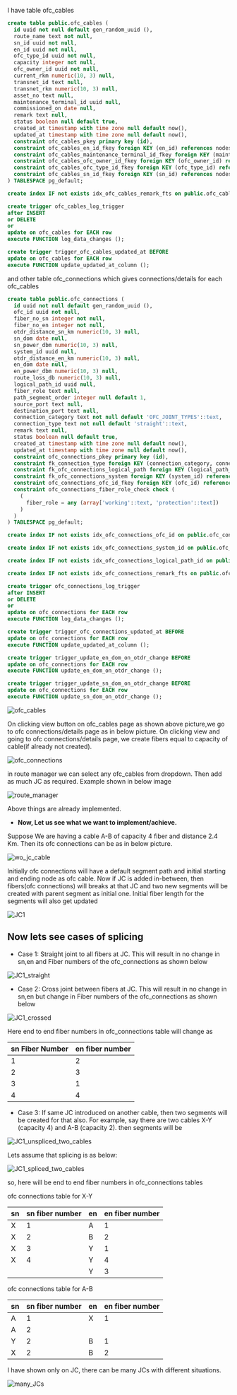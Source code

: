 I have table ofc_cables

```sql
create table public.ofc_cables (
  id uuid not null default gen_random_uuid (),
  route_name text not null,
  sn_id uuid not null,
  en_id uuid not null,
  ofc_type_id uuid not null,
  capacity integer not null,
  ofc_owner_id uuid not null,
  current_rkm numeric(10, 3) null,
  transnet_id text null,
  transnet_rkm numeric(10, 3) null,
  asset_no text null,
  maintenance_terminal_id uuid null,
  commissioned_on date null,
  remark text null,
  status boolean null default true,
  created_at timestamp with time zone null default now(),
  updated_at timestamp with time zone null default now(),
  constraint ofc_cables_pkey primary key (id),
  constraint ofc_cables_en_id_fkey foreign KEY (en_id) references nodes (id),
  constraint ofc_cables_maintenance_terminal_id_fkey foreign KEY (maintenance_terminal_id) references maintenance_areas (id),
  constraint ofc_cables_ofc_owner_id_fkey foreign KEY (ofc_owner_id) references lookup_types (id),
  constraint ofc_cables_ofc_type_id_fkey foreign KEY (ofc_type_id) references lookup_types (id),
  constraint ofc_cables_sn_id_fkey foreign KEY (sn_id) references nodes (id)
) TABLESPACE pg_default;

create index IF not exists idx_ofc_cables_remark_fts on public.ofc_cables using gin (to_tsvector('english'::regconfig, remark)) TABLESPACE pg_default;

create trigger ofc_cables_log_trigger
after INSERT
or DELETE
or
update on ofc_cables for EACH row
execute FUNCTION log_data_changes ();

create trigger trigger_ofc_cables_updated_at BEFORE
update on ofc_cables for EACH row
execute FUNCTION update_updated_at_column ();
```

and other table ofc_connections which gives connections/details for each ofc_cables

```sql
create table public.ofc_connections (
  id uuid not null default gen_random_uuid (),
  ofc_id uuid not null,
  fiber_no_sn integer not null,
  fiber_no_en integer not null,
  otdr_distance_sn_km numeric(10, 3) null,
  sn_dom date null,
  sn_power_dbm numeric(10, 3) null,
  system_id uuid null,
  otdr_distance_en_km numeric(10, 3) null,
  en_dom date null,
  en_power_dbm numeric(10, 3) null,
  route_loss_db numeric(10, 3) null,
  logical_path_id uuid null,
  fiber_role text null,
  path_segment_order integer null default 1,
  source_port text null,
  destination_port text null,
  connection_category text not null default 'OFC_JOINT_TYPES'::text,
  connection_type text not null default 'straight'::text,
  remark text null,
  status boolean null default true,
  created_at timestamp with time zone null default now(),
  updated_at timestamp with time zone null default now(),
  constraint ofc_connections_pkey primary key (id),
  constraint fk_connection_type foreign KEY (connection_category, connection_type) references lookup_types (category, name),
  constraint fk_ofc_connections_logical_path foreign KEY (logical_path_id) references logical_fiber_paths (id) on delete set null,
  constraint fk_ofc_connections_system foreign KEY (system_id) references systems (id) on delete set null,
  constraint ofc_connections_ofc_id_fkey foreign KEY (ofc_id) references ofc_cables (id),
  constraint ofc_connections_fiber_role_check check (
    (
      fiber_role = any (array['working'::text, 'protection'::text])
    )
  )
) TABLESPACE pg_default;

create index IF not exists idx_ofc_connections_ofc_id on public.ofc_connections using btree (ofc_id) TABLESPACE pg_default;

create index IF not exists idx_ofc_connections_system_id on public.ofc_connections using btree (system_id) TABLESPACE pg_default;

create index IF not exists idx_ofc_connections_logical_path_id on public.ofc_connections using btree (logical_path_id) TABLESPACE pg_default;

create index IF not exists idx_ofc_connections_remark_fts on public.ofc_connections using gin (to_tsvector('english'::regconfig, remark)) TABLESPACE pg_default;

create trigger ofc_connections_log_trigger
after INSERT
or DELETE
or
update on ofc_connections for EACH row
execute FUNCTION log_data_changes ();

create trigger trigger_ofc_connections_updated_at BEFORE
update on ofc_connections for EACH row
execute FUNCTION update_updated_at_column ();

create trigger trigger_update_en_dom_on_otdr_change BEFORE
update on ofc_connections for EACH row
execute FUNCTION update_en_dom_on_otdr_change ();

create trigger trigger_update_sn_dom_on_otdr_change BEFORE
update on ofc_connections for EACH row
execute FUNCTION update_sn_dom_on_otdr_change ();
```

![ofc_cables](ofc_cable.png)

On clicking view button on ofc_cables page as shown above picture,we go to ofc connections/details page as in below picture. On clicking view and going to ofc connections/details page, we create fibers equal to capacity of cable(if already not created).

![ofc_connections](ofc_connections.png)

in route manager we can select any ofc_cables from dropdown. Then add as much JC as required. Example shown in below image

![route_manager](route_manager.png)

Above things are already implemented.

- **Now, Let us see what we want to implement/achieve.**

Suppose We are having a cable A-B of capacity 4 fiber and distance 2.4 Km. Then its ofc connections can be as in below picture.

![wo_jc_cable](wo_jc_cable.png)

Initially ofc connections will have a default segment path and initial starting and ending node as ofc cable.
Now if JC is added in-between, then fibers(ofc connections) will breaks at that JC and two new segments will be created with parent segment as initial one. Initial fiber length for the segments will also get updated

![JC1](JC1.png)

## Now lets see cases of splicing

- Case 1: Straight joint to all fibers at JC. This will result in no change in sn,en and Fiber numbers of the ofc_connections as shown below

![JC1_straight](JC1_straight.png)

- Case 2: Cross joint between fibers at JC. This will result in no change in sn,en but change in Fiber numbers of the ofc_connections as shown below

![JC1_crossed](JC1_crossed.png)

Here end to end fiber numbers in ofc_connections table will change as

|  sn Fiber Number |  en fiber number |
|---|---|
|  1 |  2 |
|  2 |  3 |
|  3 |  1 |
|  4 |  4 |

- Case 3: If same JC introduced on another cable, then two segments will be created for that also. For example, say there are two cables X-Y (capacity 4) and A-B (capacity 2). then segments will be

![JC1_unspliced_two_cables](JC1_unspliced_two_cables.png)

Lets assume that splicing is as below:

![JC1_spliced_two_cables](JC1_spliced_two_cables.png)


so, here will be end to end fiber numbers in ofc_connections tables

ofc connections table for X-Y

|  sn |  sn fiber number |  en |  en fiber number |
|---|---|---|---|
|  X |  1 |  A |  1 |
|  X |  2 |  B |  2 |
|  X |  3 |  Y |  1 |
|  X |  4 |  Y |  4 |
|   |   |  Y |  3 |

ofc connections table for A-B

|  sn |  sn fiber number |  en |  en fiber number |
|---|---|---|---|
|  A |  1 |  X |  1 |
|  A |  2 |   |   |
|  Y |  2 |  B |  1 |
|  X |  2 |  B |  2 |


 
I have shown only on JC, there can be many JCs with different situations.

![many_JCs](many_JCs.png)























